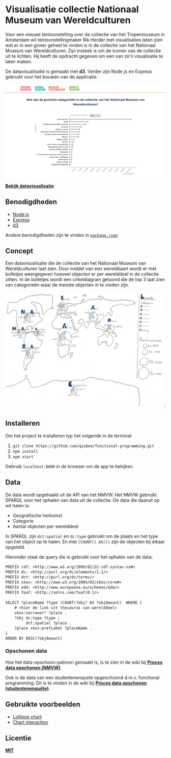 # Visualisatie collectie Nationaal Museum van Wereldculturen

Voor een nieuwe tentoonstelling over de collectie van het Tropenmuseum in Amsterdam wil tentoonstellingmaker Rik Herder met visualisaties laten zien wat er in een groter geheel te vinden is in de collectie van het Nationaal Museum van Wereldculturen. Zijn insteek is om de iconen van de collectie uit te lichten. Hij heeft de opdracht gegeven om een van zo'n visualisatie te laten maken.

De datavisualisatie is gemaakt met **d3**. Verder zijn Node.js en Express gebruikt voor het bouwen van de applicatie.

![Linechart showing 19 categories with objects from Asia. Ordered by amount of objects inside each category from high to low. The category communication has the most amount of objects and cattle breeding and products the least amount of objects.](images/preview.png)

**[Bekijk datavisualisatie](https://qiubee.github.io/nmvw-chart/)**

## Benodigdheden

* [Node.js](https://nodejs.org/en/)
* [Express](https://expressjs.com/)
* [d3](https://d3js.org/)

Andere benodigdheden zijn te vinden in [`package.json`](https://github.com/qiubee/functional-programming/blob/master/package.json)

## Concept

Een datavisualisatie die de collectie van het Nationaal Museum van Wereldculturen laat zien. Door middel van een wereldkaart wordt er met bolletjes weergegeven hoeveel objecten er per werelddeel in de collectie zitten. In de bolletjes wordt een cirkeldiagram getoond die de top 3 laat zien van categorieën waar de meeste objecten in te vinden zijn.

![World map with pie charts showing top 3 of categories with the most objects found in the collection of the National Museum of Worldcultures](images/Concept-small.jpg)

## Installeren

Om het project te installeren typ het volgende in de terminal:

1. `git clone https://github.com/qiubee/functional-programming.git`
2. `npm install`
3. `npm start`

Gebruik `localhost:8000` in de browser om de app te bekijken.

## Data

De data wordt opgehaald uit de API van het NMVW. Het NMVW gebruikt SPARQL voor het ophalen van data uit de collectie. De data die daaruit op wil halen is:

* Geografische herkomst
* Categorie
* Aantal objecten per werelddeel

In SPARQL zijn `dct:spatial` en `dc:type` gebruikt om de plaats en het type van het object op te halen. En met `(COUNT() AS())` zijn de objecten bij elkaar opgeteld.

Hieronder staat de query die is gebruikt voor het ophalen van de data:

```SPARQL
PREFIX rdf: <http://www.w3.org/1999/02/22-rdf-syntax-ns#>
PREFIX dc: <http://purl.org/dc/elements/1.1/>
PREFIX dct: <http://purl.org/dc/terms/>
PREFIX skos: <http://www.w3.org/2004/02/skos/core#>
PREFIX edm: <http://www.europeana.eu/schemas/edm/>
PREFIX foaf: <http://xmlns.com/foaf/0.1/>

SELECT ?placeName ?type (COUNT(?obj) AS ?objAmount)  WHERE {
    # <hier de link uit thesaurus van werelddeel>
    skos:narrower* ?place .
    ?obj dc:type ?type ;
         dct:spatial ?place .
    ?place skos:prefLabel ?placeName .
}
ORDER BY DESC(?objAmount)
```

### Opschonen data

Hoe het data-opschoon-patroon gemaakt is, is te zien in de wiki bij **[Proces data opschonen (NMVW)](https://github.com/qiubee/functional-programming/wiki/Proces-data-opschonen-(collectie-NMWV))**.

Ook is de data van een studentenenquete opgeschoond d.m.v. functional programming. Dit is te vinden in de wiki bij **[Proces data opschonen (studentenenquête)](https://github.com/qiubee/functional-programming/wiki/Proces-data-opschonen-(studentenenqu%C3%AAte))**.

## Gebruikte voorbeelden

* [Lollipop chart](https://www.d3-graph-gallery.com/graph/lollipop_horizontal.html)
* [Chart interaction](https://vizhub.com/Razpudding/c635efa650a3433f830c7fb656d9c138?edit=files&file=index.js)

## Licentie

**[MIT](https://github.com/qiubee/functional-programming/blob/master/LICENSE)**
